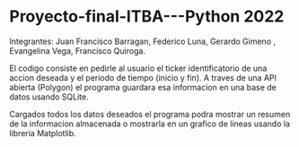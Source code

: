 # Proyecto-final-ITBA---Python 2022

Integrantes: Juan Francisco Barragan, Federico Luna, Gerardo Gimeno , Evangelina Vega, Francisco Quiroga. 

El codigo consiste en pedirle al usuario el ticker identificatorio de una accion deseada y el periodo de tiempo (inicio y fin). A traves de una API abierta (Polygon)
el programa guardara esa informacion en una base de datos usando SQLite. 

Cargados todos los datos deseados el programa podra mostrar un resumen de la informacion almacenada o mostrarla en un grafico de lineas usando la libreria Matplotlib.

